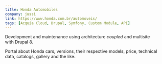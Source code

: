 ```yaml
---
title: Honda Automobiles
company: jussi
link: https://www.honda.com.br/automoveis/
tags: [Acquia Cloud, Drupal, Symfony, Custom Module, API]
---
```


Development and maintenance using architecture <i>coupled</i> and multisite with Drupal 8.

Portal about Honda cars, versions, their respective models, price, technical data, catalogs, gallery and the like.
